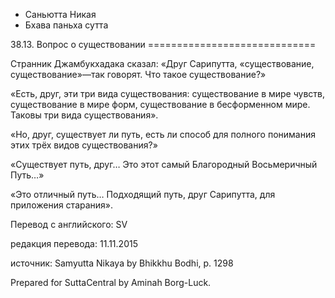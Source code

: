 









* Саньютта Никая
* Бхава паньха сутта


38\.13\. Вопрос о существовании
\=\=\=\=\=\=\=\=\=\=\=\=\=\=\=\=\=\=\=\=\=\=\=\=\=\=\=\=\=



Странник Джамбукхадака сказал: «Друг Сарипутта, «существование, существование»—так говорят\. Что такое существование?»


«Есть, друг, эти три вида существования: существование в мире чувств, существование в мире форм, существование в бесформенном мире\. Таковы три вида существования»\.


«Но, друг, существует ли путь, есть ли способ для полного понимания этих трёх видов существования?»


«Существует путь, друг… Это этот самый Благородный Восьмеричный Путь…»


«Это отличный путь… Подходящий путь, друг Сарипутта, для приложения старания»\.



Перевод с английского: SV


редакция перевода: 11\.11\.2015


источник: Samyutta Nikaya by Bhikkhu Bodhi, p\. 1298


Prepared for SuttaCentral by Aminah Borg\-Luck\.







